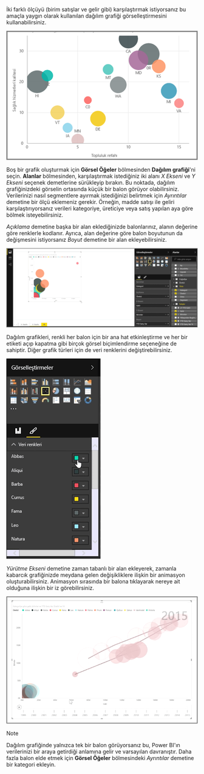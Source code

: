 İki farklı ölçüyü (birim satışlar ve gelir gibi) karşılaştırmak istiyorsanız bu amaçla yaygın olarak kullanılan dağılım grafiği görselleştirmesini kullanabilirsiniz.

![](media/3-7-create-scatter-charts/3-7_1.png)

Boş bir grafik oluşturmak için **Görsel Öğeler** bölmesinden **Dağılım grafiği**'ni seçin. **Alanlar** bölmesinden, karşılaştırmak istediğiniz iki alanı *X Ekseni* ve *Y Ekseni* seçenek demetlerine sürükleyip bırakın. Bu noktada, dağılım grafiğinizdeki görselin ortasında küçük bir balon görüyor olabilirsiniz. Verilerinizi nasıl segmentlere ayırmak istediğinizi belirtmek için *Ayrıntılar* demetine bir ölçü eklemeniz gerekir. Örneğin, madde satışı ile geliri karşılaştırıyorsanız verileri kategoriye, üreticiye veya satış yapılan aya göre bölmek isteyebilirsiniz.

*Açıklama* demetine başka bir alan eklediğinizde balonlarınız, alanın değerine göre renklerle kodlanır. Ayrıca, alan değerine göre balon boyutunun da değişmesini istiyorsanız *Boyut* demetine bir alan ekleyebilirsiniz.

![](media/3-7-create-scatter-charts/3-7_2.png)

Dağılım grafikleri, renkli her balon için bir ana hat etkinleştirme ve her bir etiketi açıp kapatma gibi birçok görsel biçimlendirme seçeneğine de sahiptir. Diğer grafik türleri için de veri renklerini değiştirebilirsiniz.

![](media/3-7-create-scatter-charts/3-7_3.png)

*Yürütme Ekseni* demetine zaman tabanlı bir alan ekleyerek, zamanla kabarcık grafiğinizde meydana gelen değişikliklere ilişkin bir animasyon oluşturabilirsiniz. Animasyon sırasında bir balona tıklayarak nereye ait olduğuna ilişkin bir iz görebilirsiniz.

![](media/3-7-create-scatter-charts/3-7_4.png)

>[!NOTE]
>Dağılım grafiğinde yalnızca tek bir balon görüyorsanız bu, Power BI'ın verilerinizi bir araya getirdiği anlamına gelir ve varsayılan davranıştır. Daha fazla balon elde etmek için **Görsel Öğeler** bölmesindeki *Ayrıntılar* demetine bir kategori ekleyin.
> 
> 

